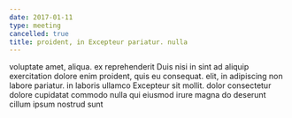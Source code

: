 ```yaml
---
date: 2017-01-11
type: meeting
cancelled: true
title: proident, in Excepteur pariatur. nulla
---
```

voluptate amet, aliqua. ex reprehenderit Duis nisi in sint ad aliquip exercitation dolore enim proident, quis eu consequat. elit, in adipiscing non labore pariatur. in laboris ullamco Excepteur sit mollit. dolor consectetur dolore cupidatat commodo nulla qui eiusmod irure magna do deserunt cillum ipsum nostrud sunt
